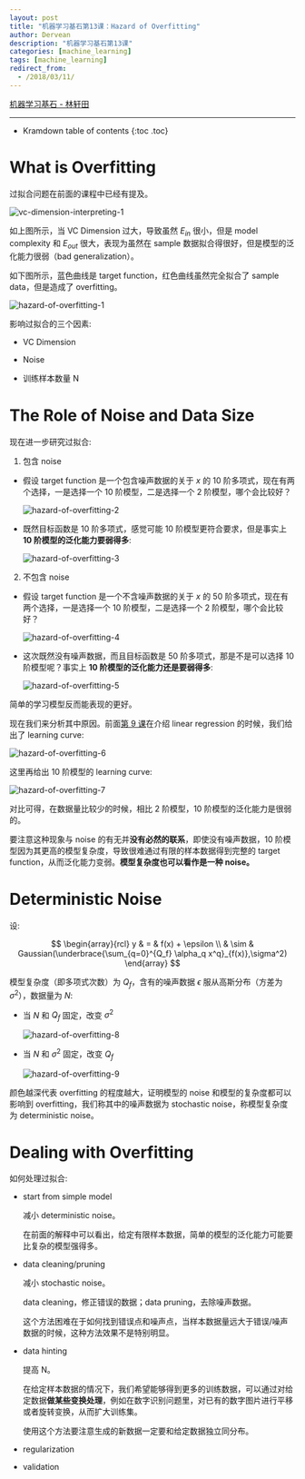 ```yaml
---
layout: post
title: "机器学习基石第13课：Hazard of Overfitting"
author: Dervean
description: "机器学习基石第13课"
categories: [machine_learning]
tags: [machine_learning]
redirect_from:
  - /2018/03/11/
---
```


[机器学习基石 - 林轩田](https://www.csie.ntu.edu.tw/~htlin/course/mlfound17fall/)

---

* Kramdown table of contents
{:toc .toc}

# What is Overfitting

过拟合问题在前面的课程中已经有提及。

![vc-dimension-interpreting-1](/images/machine-learning-foundations/vc-dimension-interpreting-1.png "VC Dimension")

如上图所示，当 VC Dimension 过大，导致虽然 $E_{in}$ 很小，但是 model complexity 和 $E_{out}$ 很大，表现为虽然在 sample 数据拟合得很好，但是模型的泛化能力很弱（bad generalization）。

如下图所示，蓝色曲线是 target function，红色曲线虽然完全拟合了 sample data，但是造成了 overfitting。

![hazard-of-overfitting-1](/images/machine-learning-foundations/hazard-of-overfitting-1.png "overfitting")

影响过拟合的三个因素:

- VC Dimension 

- Noise

- 训练样本数量 N

# The Role of Noise and Data Size 

现在进一步研究过拟合:

1. 包含 noise

- 假设 target function 是一个包含噪声数据的关于 $x$ 的 10 阶多项式，现在有两个选择，一是选择一个 10 阶模型，二是选择一个 2 阶模型，哪个会比较好？

  ![hazard-of-overfitting-2](/images/machine-learning-foundations/hazard-of-overfitting-2.png "一个包含噪声数据的 10 阶多项式")

- 既然目标函数是 10 阶多项式，感觉可能 10 阶模型更符合要求，但是事实上 **10 阶模型的泛化能力要弱得多**:

  ![hazard-of-overfitting-3](/images/machine-learning-foundations/hazard-of-overfitting-3.png "对比下来 2 阶模型泛化能力要强")

2. 不包含 noise

- 假设 target function 是一个不含噪声数据的关于 $x$ 的 50 阶多项式，现在有两个选择，一是选择一个 10 阶模型，二是选择一个 2 阶模型，哪个会比较好？

  ![hazard-of-overfitting-4](/images/machine-learning-foundations/hazard-of-overfitting-4.png "一个包含噪声数据的 10 阶多项式")

- 这次既然没有噪声数据，而且目标函数是 50 阶多项式，那是不是可以选择 10 阶模型呢？事实上 **10 阶模型的泛化能力还是要弱得多**:

  ![hazard-of-overfitting-5](/images/machine-learning-foundations/hazard-of-overfitting-5.png "对比下来 2 阶模型泛化能力要强")

简单的学习模型反而能表现的更好。

现在我们来分析其中原因。前面[第 9 课](https://dervean.github.io/blog/2018/02/18/ML-foundations-09-linear-regression/)在介绍 linear regression 的时候，我们给出了 learning curve:

![hazard-of-overfitting-6](/images/machine-learning-foundations/hazard-of-overfitting-6.png "2 阶模型的 learning curve")

这里再给出 10 阶模型的 learning curve:

![hazard-of-overfitting-7](/images/machine-learning-foundations/hazard-of-overfitting-7.png "10 阶模型的 learning curve")

对比可得，在数据量比较少的时候，相比 2 阶模型，10 阶模型的泛化能力是很弱的。

要注意这种现象与 noise 的有无并**没有必然的联系**，即使没有噪声数据，10 阶模型因为其更高的模型复杂度，导致很难通过有限的样本数据得到完整的 target function，从而泛化能力变弱。**模型复杂度也可以看作是一种 noise。**

# Deterministic Noise

设:

$$
\begin{array}{rcl}
y & =    & f(x) + \epsilon \\
  & \sim & Gaussian(\underbrace{\sum_{q=0}^{Q_f} \alpha_q x^q}_{f(x)},\sigma^2)
\end{array}
$$ 

模型复杂度（即多项式次数）为 $Q_f$，含有的噪声数据 $\epsilon$ 服从高斯分布（方差为 $\sigma^2$），数据量为 $N$:

- 当 $N$ 和 $Q_f$ 固定，改变 $\sigma^2$

  ![hazard-of-overfitting-8](/images/machine-learning-foundations/hazard-of-overfitting-8.png "stochastic noise")

- 当 $N$ 和 $\sigma^2$ 固定，改变 $Q_f$ 

  ![hazard-of-overfitting-9](/images/machine-learning-foundations/hazard-of-overfitting-9.png "deterministic noise")

颜色越深代表 overfitting 的程度越大，证明模型的 noise 和模型的复杂度都可以影响到 overfitting，我们称其中的噪声数据为 stochastic noise，称模型复杂度为 deterministic noise。


# Dealing with Overfitting

如何处理过拟合:

- start from simple model

  减小 deterministic noise。

  在前面的解释中可以看出，给定有限样本数据，简单的模型的泛化能力可能要比复杂的模型强得多。

- data cleaning/pruning

  减小 stochastic noise。

  data cleaning，修正错误的数据；data pruning，去除噪声数据。

  这个方法困难在于如何找到错误点和噪声点，当样本数据量远大于错误/噪声数据的时候，这种方法效果不是特别明显。
  
- data hinting

  提高 N。

  在给定样本数据的情况下，我们希望能够得到更多的训练数据，可以通过对给定数据**做某些变换处理**，例如在数字识别问题里，对已有的数字图片进行平移或者旋转变换，从而扩大训练集。

  使用这个方法要注意生成的新数据一定要和给定数据独立同分布。

- regularization

- validation













